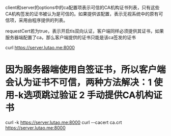 client和server的options中的ca配置项表示可信的CA机构证书列表，只有这些CA机构签发的证书被认为是可信的。如果提供该配置，表示无视系统中的原有可信项，采用由程序提供的列表。

requestCert若为true，表示开启tls双向认证，客户端同样必须提供其证书，如果服务器端配置了ca，那么客户端提供的证书只能是该ca签发的证书

curl https://server.lutao.me:8000
# 因为服务器端使用自签证书，所以客户端会认为证书不可信，两种方法解决：1 使用-k选项跳过验证 2 手动提供CA机构证书

curl -k https://server.lutao.me:8000
curl --cacert ca.crt https://server.lutao.me:8000

